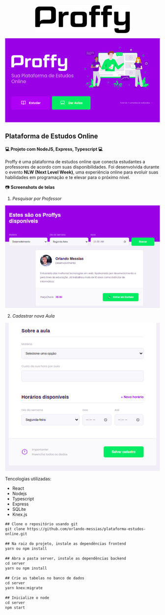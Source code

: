 <p align="center">
  <img alt="Proffy" src="/src/assets/images/logo2.svg" height="90px">
</p>
<p align="center">
  <img alt="Proffy" src="/src/assets/images/layout02.png">
</p>

## Plataforma de Estudos Online

#### :computer: Projeto com NodeJS, Express, Typescript  :computer:

Proffy é uma plataforma de estudos online que conecta estudantes a professores de acordo com suas disponibilidades. Foi desenvolvida durante o evento **NLW (Next Level Week)**, uma experiência online para evoluir suas habilidades em programação e te elevar para o próximo nível.

:camera: **Screenshots de telas**

1. *Pesquisar por Professor*
<p align="center"><img src="src/assets/images/seek-teacher.png"></p>

2. *Cadastrar nova Aula*
<p align="center"><img src="src/assets/images/register-class.png"></p>

Tencologias utilizadas:
- React
- Nodejs
- Typescript
- Express
- SQLite
- Knex.js

```
## Clone o repositório usando git
git clone https://github.com/orlando-messias/plataforma-estudos-online.git

## Na raiz do projeto, instale as dependências frontend
yarn ou npm install

## Abra a pasta server, instale as dependências backend
cd server
yarn ou npm install

## Crie as tabelas no banco de dados
cd server 
yarn knex:migrate

## Inicialize o node
cd server
npm start
```
